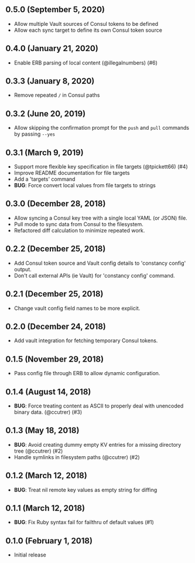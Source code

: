## 0.5.0 (September 5, 2020)

* Allow multiple Vault sources of Consul tokens to be defined
* Allow each sync target to define its own Consul token source

## 0.4.0 (January 21, 2020)

* Enable ERB parsing of local content (@illegalnumbers) (#6)

## 0.3.3 (January 8, 2020)

* Remove repeated `/` in Consul paths

## 0.3.2 (June 20, 2019)

* Allow skipping the confirmation prompt for the `push` and `pull` commands by
  passing `--yes`

## 0.3.1 (March 9, 2019)

* Support more flexible key specification in file targets (@tpickett66) (#4)
* Improve README documentation for file targets
* Add a 'targets' command
* **BUG**: Force convert local values from file targets to strings

## 0.3.0 (December 28, 2018)

* Allow syncing a Consul key tree with a single local YAML (or JSON) file.
* Pull mode to sync data from Consul to the filesystem.
* Refactored diff calculation to minimize repeated work.

## 0.2.2 (December 25, 2018)

* Add Consul token source and Vault config details to 'constancy config' output.
* Don't call external APIs (ie Vault) for 'constancy config' command.

## 0.2.1 (December 25, 2018)

* Change vault config field names to be more explicit.

## 0.2.0 (December 24, 2018)

* Add vault integration for fetching temporary Consul tokens.

## 0.1.5 (November 29, 2018)

* Pass config file through ERB to allow dynamic configuration.

## 0.1.4 (August 14, 2018)

* **BUG**: Force treating content as ASCII to properly deal with unencoded binary data. (@ccutrer) (#3)

## 0.1.3 (May 18, 2018)

* **BUG**: Avoid creating dummy empty KV entries for a missing directory tree (@ccutrer) (#2)
* Handle symlinks in filesystem paths (@ccutrer) (#2)

## 0.1.2 (March 12, 2018)

* **BUG**: Treat nil remote key values as empty string for diffing

## 0.1.1 (March 12, 2018)

* **BUG**: Fix Ruby syntax fail for failthru of default values (#1)

## 0.1.0 (February 1, 2018)

* Initial release
